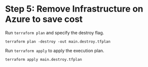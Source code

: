 # Step 5: Remove Infrastructure on Azure to save cost

Run `terraform plan` and specify the destroy flag.
```
terraform plan -destroy -out main.destroy.tfplan
```

Run `terraform apply` to apply the execution plan.
```
terraform apply main.destroy.tfplan
```

